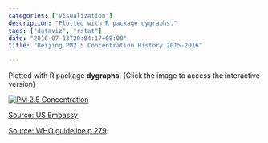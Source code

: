 ```yaml
---
categories: ["Visualization"]
description: "Plotted with R package dygraphs."
tags: ["dataviz", "rstat"]
date: "2016-07-13T20:04:17+08:00"
title: "Beijing PM2.5 Concentration History 2015-2016"

---
```


Plotted with R package **dygraphs**. (Click the image to access the interactive version)

[![PM 2.5 Concentration](/images/pm25.png)](htmls/pm25.html)

[Source: US Embassy](http://www.stateair.net/web/historical/1/1.html)

[Source: WHO guideline p.279](http://www.euro.who.int/__data/assets/pdf_file/0005/78638/E90038.pdf)
